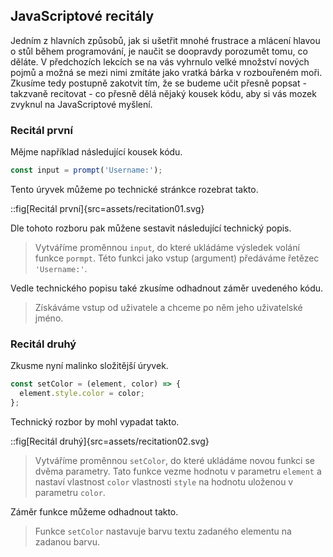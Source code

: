 ## JavaScriptové recitály

Jedním z hlavních způsobů, jak si ušetřit mnohé frustrace a mlácení hlavou o stůl během programování, je naučit se doopravdy porozumět tomu, co děláte. V předchozích lekcích se na vás vyhrnulo velké množství nových pojmů a možná se mezi nimi zmítáte jako vratká bárka v rozbouřeném moři. Zkusíme tedy postupně zakotvit tím, že se budeme učit přesně popsat - takzvaně recitovat - co přesně dělá nějaký kousek kódu, aby si vás mozek zvyknul na JavaScriptové myšlení.

### Recitál první

Mějme například následující kousek kódu.

```js
const input = prompt('Username:');
```

Tento úryvek můžeme po technické stránkce rozebrat takto.

::fig[Recitál první]{src=assets/recitation01.svg}

Dle tohoto rozboru pak můžene sestavit následující technický popis.

> Vytváříme proměnnou `input`, do které ukládáme výsledek volání funkce `pormpt`. Této funkci jako vstup (argument) předáváme řetězec `'Username:'`.

Vedle technického popisu také zkusíme odhadnout záměr uvedeného kódu.

> Získáváme vstup od uživatele a chceme po něm jeho uživatelské jméno.

### Recitál druhý

Zkusme nyní malinko složitější úryvek.

```js
const setColor = (element, color) => {
  element.style.color = color;
};
```

Technický rozbor by mohl vypadat takto.

::fig[Recitál druhý]{src=assets/recitation02.svg}

> Vytváříme proměnnou `setColor`, do které ukládáme novou funkci se dvěma parametry. Tato funkce vezme hodnotu v parametru `element` a nastaví vlastnost `color` vlastnosti `style` na hodnotu uloženou v parametru `color`.

Záměr funkce můžeme odhadnout takto.

> Funkce `setColor` nastavuje barvu textu zadaného elementu na zadanou barvu.
